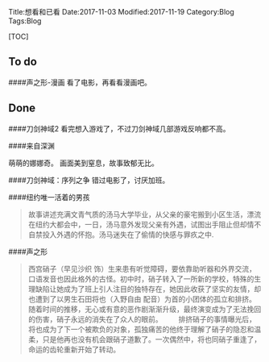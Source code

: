 Title:想看和已看
Date:2017-11-03
Modified:2017-11-19
Category:Blog
Tags:Blog

[TOC]

## To do
####声之形-漫画
看了电影，再看看漫画吧。

## Done
####刀剑神域2
看完想入游戏了，不过刀剑神域几部游戏反响都不高。

####来自深渊

萌萌的娜娜奇。
画面美到窒息，故事致郁无比。

####刀剑神域：序列之争
错过电影了，讨厌加班。

####纽约唯一活着的男孩

>故事讲述充满文青气质的汤马大学毕业，从父亲的豪宅搬到小区生活，漂流在纽约大都会中，一日，汤马意外发现父亲有外遇，试图出手阻止但却情不自禁投入外遇的怀抱。汤马迷失在了偷情的快感与罪疚之中.

####声之形

>西宫硝子（早见沙织 饰）生来患有听觉障碍，要依靠助听器和外界交流，口语发音也因此格外的古怪。初中时，硝子转入了一所新的学校，特殊的生理缺陷让她成为了班上引人注目的独特存在，她因此收获了坚实的友情，却也遭到了以男生石田将也（入野自由 配音）为首的小团体的孤立和排挤。随着时间的推移，无心或有意的恶作剧渐渐升级，最终演变成为了无法挽回的伤害，硝子永远的消失在了众人的眼前。 
　　排挤硝子的事情曝光后，将也成为了下一个被欺负的对象，孤独痛苦的他终于理解了硝子的隐忍和温柔，只是他再也没有机会跟硝子道歉了。一次偶然中，将也同硝子重逢了，命运的齿轮重新开始了转动。

